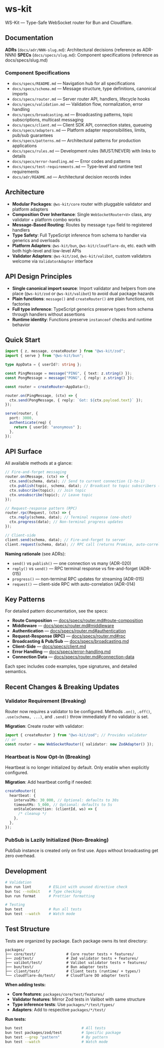 # ws-kit

WS-Kit — Type-Safe WebSocket router for Bun and Cloudflare.

## Documentation

**ADRs** (`docs/adr/NNN-slug.md`): Architectural decisions (reference as ADR-NNN)
**SPECs** (`docs/specs/slug.md`): Component specifications (reference as docs/specs/slug.md)

### Component Specifications

- `docs/specs/README.md` — Navigation hub for all specifications
- `docs/specs/schema.md` — Message structure, type definitions, canonical imports
- `docs/specs/router.md` — Server router API, handlers, lifecycle hooks
- `docs/specs/validation.md` — Validation flow, normalization, error handling
- `docs/specs/broadcasting.md` — Broadcasting patterns, topic subscriptions, multicast messaging
- `docs/specs/client.md` — Client SDK API, connection states, queueing
- `docs/specs/adapters.md` — Platform adapter responsibilities, limits, pub/sub guarantees
- `docs/specs/patterns.md` — Architectural patterns for production applications
- `docs/specs/rules.md` — Development rules (MUST/NEVER) with links to details
- `docs/specs/error-handling.md` — Error codes and patterns
- `docs/specs/test-requirements.md` — Type-level and runtime test requirements
- `docs/adr/README.md` — Architectural decision records index

## Architecture

- **Modular Packages**: `@ws-kit/core` router with pluggable validator and platform adapters
- **Composition Over Inheritance**: Single `WebSocketRouter<V>` class, any validator + platform combo works
- **Message-Based Routing**: Routes by message `type` field to registered handlers
- **Type Safety**: Full TypeScript inference from schema to handler via generics and overloads
- **Platform Adapters**: `@ws-kit/bun`, `@ws-kit/cloudflare-do`, etc. each with both high-level and low-level APIs
- **Validator Adapters**: `@ws-kit/zod`, `@ws-kit/valibot`, custom validators welcome via `ValidatorAdapter` interface

## API Design Principles

- **Single canonical import source**: Import validator and helpers from one place (`@ws-kit/zod` or `@ws-kit/valibot`) to avoid dual package hazards
- **Plain functions**: `message()` and `createRouter()` are plain functions, not factories
- **Full type inference**: TypeScript generics preserve types from schema through handlers without assertions
- **Runtime identity**: Functions preserve `instanceof` checks and runtime behavior

## Quick Start

```typescript
import { z, message, createRouter } from "@ws-kit/zod";
import { serve } from "@ws-kit/bun";

type AppData = { userId?: string };

const PingMessage = message("PING", { text: z.string() });
const PongMessage = message("PONG", { reply: z.string() });

const router = createRouter<AppData>();

router.on(PingMessage, (ctx) => {
  ctx.send(PongMessage, { reply: `Got: ${ctx.payload.text}` });
});

serve(router, {
  port: 3000,
  authenticate(req) {
    return { userId: "anonymous" };
  },
});
```

## API Surface

All available methods at a glance:

```typescript
// Fire-and-forget messaging
router.on(Message, (ctx) => {
  ctx.send(schema, data); // Send to current connection (1-to-1)
  ctx.publish(topic, schema, data); // Broadcast to topic subscribers (1-to-many)
  ctx.subscribe(topic); // Join topic
  ctx.unsubscribe(topic); // Leave topic
});

// Request-response pattern (RPC)
router.rpc(Request, (ctx) => {
  ctx.reply(schema, data); // Terminal response (one-shot)
  ctx.progress(data); // Non-terminal progress updates
});

// Client-side
client.send(schema, data); // Fire-and-forget to server
client.request(schema, data); // RPC call (returns Promise, auto-correlation)
```

**Naming rationale** (see ADRs):

- `send()` vs `publish()` — one connection vs many (ADR-020)
- `reply()` vs `send()` — RPC terminal response vs fire-and-forget (ADR-015)
- `progress()` — non-terminal RPC updates for streaming (ADR-015)
- `request()` — client-side RPC with auto-correlation (ADR-014)

## Key Patterns

For detailed pattern documentation, see the specs:

- **Route Composition** — [docs/specs/router.md#route-composition](./docs/specs/router.md)
- **Middleware** — [docs/specs/router.md#middleware](./docs/specs/router.md)
- **Authentication** — [docs/specs/router.md#authentication](./docs/specs/router.md)
- **Request-Response (RPC)** — [docs/specs/router.md#rpc](./docs/specs/router.md)
- **Broadcasting & Pub/Sub** — [docs/specs/broadcasting.md](./docs/specs/broadcasting.md)
- **Client-Side** — [docs/specs/client.md](./docs/specs/client.md)
- **Error Handling** — [docs/specs/error-handling.md](./docs/specs/error-handling.md)
- **Connection Data** — [docs/specs/router.md#connection-data](./docs/specs/router.md)

Each spec includes code examples, type signatures, and detailed semantics.

## Recent Changes & Breaking Updates

### Validator Requirement (Breaking)

Router now requires a validator to be configured. Methods `.on()`, `.off()`, `.use(schema, ...)`, and `.send()` throw immediately if no validator is set.

**Migration**: Create router with validator:

```typescript
import { createRouter } from "@ws-kit/zod"; // Provides validator
// or
const router = new WebSocketRouter({ validator: new ZodAdapter() });
```

### Heartbeat is Now Opt-In (Breaking)

Heartbeat is no longer initialized by default. Only enable when explicitly configured.

**Migration**: Add heartbeat config if needed:

```typescript
createRouter({
  heartbeat: {
    intervalMs: 30_000, // Optional: defaults to 30s
    timeoutMs: 5_000, // Optional: defaults to 5s
    onStaleConnection: (clientId, ws) => {
      /* cleanup */
    },
  },
});
```

### PubSub is Lazily Initialized (Non-Breaking)

PubSub instance is created only on first use. Apps without broadcasting get zero overhead.

## Development

```bash
# Validation
bun run lint        # ESLint with unused directive check
bun tsc --noEmit    # Type checking
bun run format      # Prettier formatting

# Testing
bun test            # Run all tests
bun test --watch    # Watch mode
```

## Test Structure

Tests are organized by package. Each package owns its test directory:

```text
packages/
├── core/test/              # Core router tests + features/
├── zod/test/               # Zod validator tests + features/
├── valibot/test/           # Valibot validator tests + features/
├── bun/test/               # Bun adapter tests
├── client/test/            # Client tests (runtime/ + types/)
└── cloudflare-do/test/     # Cloudflare DO adapter tests
```

**When adding tests:**

- **Core features**: `packages/core/test/features/`
- **Validator features**: Mirror Zod tests in Valibot with same structure
- **Type inference tests**: Use `packages/*/test/types/`
- **Adapters**: Add to respective `packages/*/test/`

**Run tests:**

```bash
bun test                           # All tests
bun test packages/zod/test         # Specific package
bun test --grep "pattern"          # By pattern
bun test --watch                   # Watch mode
```
